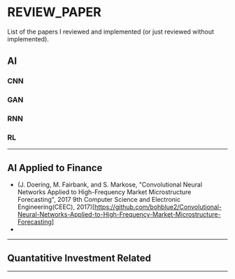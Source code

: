 # REVIEW_PAPER
List of the papers I reviewed and implemented (or just reviewed without implemented).



## AI

### CNN

### GAN

### RNN

### RL

___





## AI Applied to Finance

- (J. Doering, M. Fairbank, and S. Markose, "Convolutional Neural Networks Applied to High-Frequency Market Microstructure Forecasting", 2017 9th Computer Science and Electronic Engineering(CEEC), 2017)[https://github.com/bohblue2/Convolutional-Neural-Networks-Applied-to-High-Frequency-Market-Microstructure-Forecasting]
- 

___



## Quantatitive Investment Related



___

